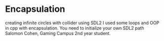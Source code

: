 # Encapsulation
 creating infinite circles with collider using SDL2
I used some loops and OOP in cpp with encapsulation.
You need to initialize your own SDL2 path
Salomon Cohen, Gaming Campus 2nd year student.
